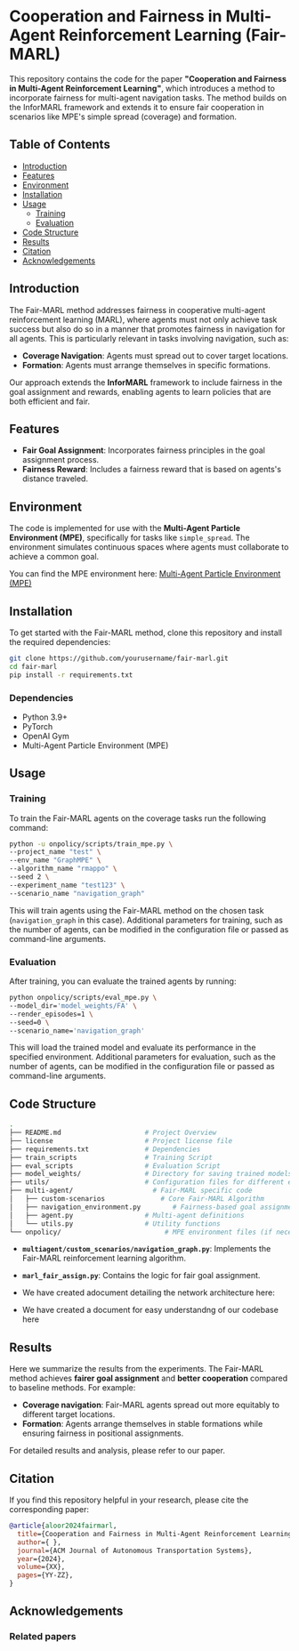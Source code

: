 # Cooperation and Fairness in Multi-Agent Reinforcement Learning (Fair-MARL)

This repository contains the code for the paper **"Cooperation and Fairness in Multi-Agent Reinforcement Learning"**, which introduces a method to incorporate fairness for multi-agent navigation tasks. The method builds on the InforMARL framework and extends it to ensure fair cooperation in scenarios like MPE's simple spread (coverage) and formation.

## Table of Contents
- [Introduction](#introduction)
- [Features](#features)
- [Environment](#environment)
- [Installation](#installation)
- [Usage](#usage)
  - [Training](#training)
  - [Evaluation](#evaluation)
- [Code Structure](#code-structure)
- [Results](#results)
- [Citation](#citation)
- [Acknowledgements](#acknowledgements)

## Introduction

The Fair-MARL method addresses fairness in cooperative multi-agent reinforcement learning (MARL), where agents must not only achieve task success but also do so in a manner that promotes fairness in navigation for all agents. This is particularly relevant in tasks involving navigation, such as:

- **Coverage Navigation**: Agents must spread out to cover target locations.
- **Formation**: Agents must arrange themselves in specific formations.

Our approach extends the **InforMARL** framework to include fairness in the goal assignment and rewards, enabling agents to learn policies that are both efficient and fair. 

## Features

- **Fair Goal Assignment**: Incorporates fairness principles in the goal assignment process.
- **Fairness Reward**: Includes a fairness reward that is based on agents's distance traveled.
  
## Environment

The code is implemented for use with the **Multi-Agent Particle Environment (MPE)**, specifically for tasks like `simple_spread`. The environment simulates continuous spaces where agents must collaborate to achieve a common goal.

You can find the MPE environment here: [Multi-Agent Particle Environment (MPE)](https://github.com/openai/multiagent-particle-envs)

## Installation

To get started with the Fair-MARL method, clone this repository and install the required dependencies:

```bash
git clone https://github.com/yourusername/fair-marl.git
cd fair-marl
pip install -r requirements.txt
```

### Dependencies
- Python 3.9+
- PyTorch
- OpenAI Gym
- Multi-Agent Particle Environment (MPE)

## Usage

### Training

To train the Fair-MARL agents on the coverage tasks run the following command:

```bash
python -u onpolicy/scripts/train_mpe.py \
--project_name "test" \
--env_name "GraphMPE" \
--algorithm_name "rmappo" \
--seed 2 \
--experiment_name "test123" \
--scenario_name "navigation_graph"
```

This will train agents using the Fair-MARL method on the chosen task (`navigation_graph` in this case). Additional parameters for training, such as the number of agents, can be modified in the configuration file or passed as command-line arguments.

### Evaluation

After training, you can evaluate the trained agents by running:

```bash
python onpolicy/scripts/eval_mpe.py \
--model_dir='model_weights/FA' \
--render_episodes=1 \
--seed=0 \
--scenario_name='navigation_graph'
```

This will load the trained model and evaluate its performance in the specified environment. Additional parameters for evaluation, such as the number of agents, can be modified in the configuration file or passed as command-line arguments.

## Code Structure

```bash
.
├── README.md                     # Project Overview
├── license                       # Project license file
├── requirements.txt              # Dependencies
├── train_scripts                 # Training Script
├── eval_scripts                  # Evaluation Script
├── model_weights/                # Directory for saving trained models
├── utils/                        # Configuration files for different environments and algorithms
├── multi-agent/                    # Fair-MARL specific code
│   ├── custom-scenarios              # Core Fair-MARL Algorithm
│   ├── navigation_environment.py        # Fairness-based goal assignment logic
│   ├── agent.py                  # Multi-agent definitions
│   └── utils.py                  # Utility functions
└── onpolicy/                          # MPE environment files (if necessary)
```

- **`multiagent/custom_scenarios/navigation_graph.py`**: Implements the Fair-MARL reinforcement learning algorithm.
- **`marl_fair_assign.py`**: Contains the logic for fair goal assignment.

- We have created adocument detailing the network architecture here:
- We have created a document for easy understandng of our codebase here

## Results

Here we summarize the results from the experiments. The Fair-MARL method achieves **fairer goal assignment** and **better cooperation** compared to baseline methods. For example:

- **Coverage navigation**: Fair-MARL agents spread out more equitably to different target locations.
- **Formation**: Agents arrange themselves in stable formations while ensuring fairness in positional assignments.

For detailed results and analysis, please refer to our paper.

## Citation

If you find this repository helpful in your research, please cite the corresponding paper:

```bibtex
@article{aloor2024fairmarl,
  title={Cooperation and Fairness in Multi-Agent Reinforcement Learning},
  author={ },
  journal={ACM Journal of Autonomous Transportation Systems},
  year={2024},
  volume={XX},
  pages={YY-ZZ},
}
```

## Acknowledgements


### Related papers
